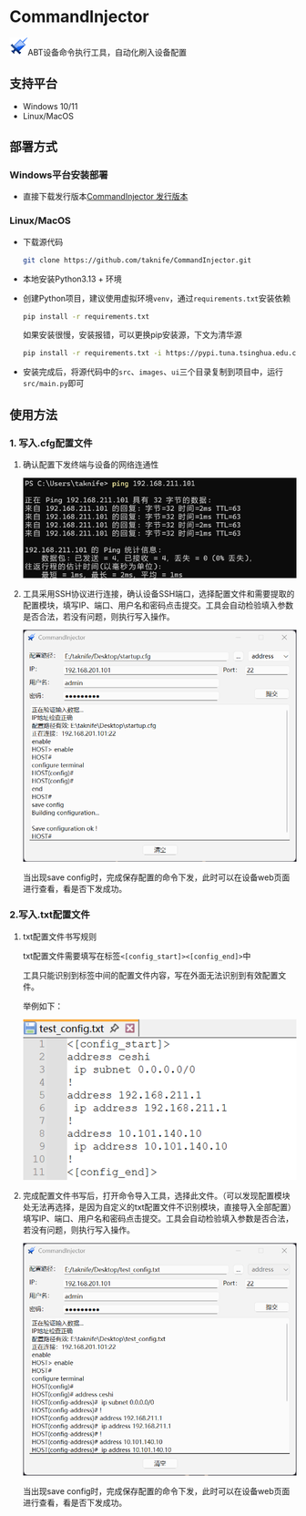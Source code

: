 # CommandInjector
![logo](./ui/images/logo.png)ABT设备命令执行工具，自动化刷入设备配置

## 支持平台

* Windows 10/11
* Linux/MacOS



## 部署方式

### Windows平台安装部署

* 直接下载发行版本[CommandInjector 发行版本](https://github.com/taknife/CommandInjector/releases)



### Linux/MacOS

* 下载源代码

    ```bash
    git clone https://github.com/taknife/CommandInjector.git
    ```

* 本地安装Python3.13 + 环境

* 创建Python项目，建议使用虚拟环境`venv`，通过`requirements.txt`安装依赖

    ```bash
    pip install -r requirements.txt
    ```

    如果安装很慢，安装报错，可以更换pip安装源，下文为清华源

    ```bash
    pip install -r requirements.txt -i https://pypi.tuna.tsinghua.edu.cn/simple
    ```

* 安装完成后，将源代码中的`src`、`images`、`ui`三个目录复制到项目中，运行`src/main.py`即可



## 使用方法

### 1. 写入.cfg配置文件

1. 确认配置下发终端与设备的网络连通性

    ![image1](./images/image1.png)

2. 工具采用SSH协议进行连接，确认设备SSH端口，选择配置文件和需要提取的配置模块，填写IP、端口、用户名和密码点击提交。工具会自动检验填入参数是否合法，若没有问题，则执行写入操作。

    ![image2](./images/image2.png)

    当出现save config时，完成保存配置的命令下发，此时可以在设备web页面进行查看，看是否下发成功。

### 2.写入.txt配置文件

1.   txt配置文件书写规则

     txt配置文件需要填写在标签`<[config_start]><[config_end]>`中

     工具只能识别到标签中间的配置文件内容，写在外面无法识别到有效配置文件。

     举例如下：

     ![image3](./images/image3.png)

2.   完成配置文件书写后，打开命令导入工具，选择此文件。（可以发现配置模块处无法再选择，是因为自定义的txt配置文件不识别模块，直接导入全部配置）填写IP、端口、用户名和密码点击提交。工具会自动检验填入参数是否合法，若没有问题，则执行写入操作。

     ![image4](./images/image4.png)

     当出现save config时，完成保存配置的命令下发，此时可以在设备web页面进行查看，看是否下发成功。
